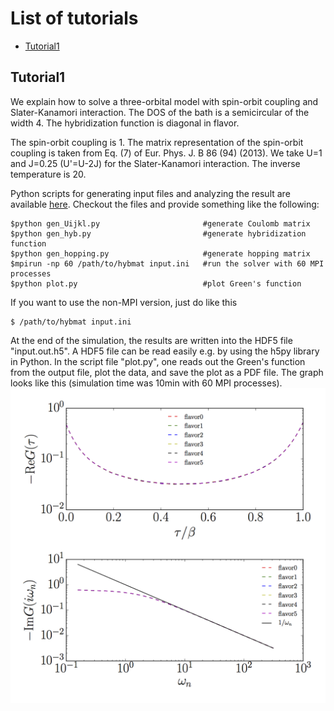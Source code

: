 # List of tutorials
- [Tutorial1](#tutorial1)

## Tutorial1
We explain how to solve a three-orbital model with spin-orbit coupling and Slater-Kanamori interaction.
The DOS of the bath is a semicircular of the width 4.
The hybridization function is diagonal in flavor.

The spin-orbit coupling is 1.
The matrix representation of the spin-orbit coupling is taken from Eq. (7) of Eur. Phys. J. B 86 (94) (2013).
We take U=1 and J=0.25 (U'=U-2J) for the Slater-Kanamori interaction.
The inverse temperature is 20.

Python scripts for generating input files and analyzing the result are available [here](https://github.com/ALPSCore/CT-HYB/tree/master/tutorials/tutorial1).
Checkout the files and provide something like the following:
```
$python gen_Uijkl.py                       #generate Coulomb matrix
$python gen_hyb.py                         #generate hybridization function
$python gen_hopping.py                     #generate hopping matrix
$mpirun -np 60 /path/to/hybmat input.ini   #run the solver with 60 MPI processes
$python plot.py                            #plot Green's function
```
If you want to use the non-MPI version, just do like this
```
$ /path/to/hybmat input.ini
```

At the end of the simulation, the results are written into the HDF5 file "input.out.h5".
A HDF5 file can be read easily e.g. by using the h5py library in Python.
In the script file "plot.py", one reads out the Green's function from the output file,
plot the data, and save the plot as a PDF file.
The graph looks like this (simulation time was 10min with 60 MPI processes).
![](tutorial1/GF.png)

